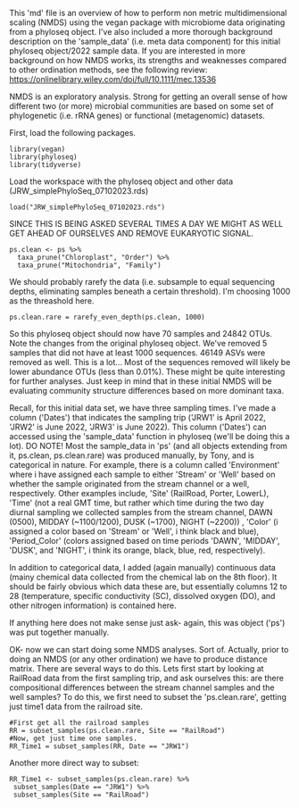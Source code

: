 This 'md' file is an overview of how to perform non metric multidimensional scaling (NMDS) using the vegan package with microbiome data originating from a phyloseq object.
I've also included a more thorough background description on  the 'sample_data' (i.e. meta data component) for this initial phyloseq object/2022 sample data. 
If you are interested in more background on how NMDS works, its strengths and weaknesses compared to other ordination methods,
see the following review: https://onlinelibrary.wiley.com/doi/full/10.1111/mec.13536

NMDS is an exploratory analysis. Strong for getting an overall sense of how different two (or more) microbial communities are based on some set of phylogenetic (i.e. rRNA genes) or
functional (metagenomic) datasets. 

First, load the following packages. 
```
library(vegan)
library(phyloseq)
library(tidyverse)
```
Load the workspace with the phyloseq object and other data (JRW_simplePhyloSeq_07102023.rds)
```
load("JRW_simplePhyloSeq_07102023.rds")
```
SINCE THIS IS BEING ASKED SEVERAL TIMES A DAY WE MIGHT AS WELL GET AHEAD OF OURSELVES AND REMOVE EUKARYOTIC SIGNAL.

```
ps.clean <- ps %>%
  taxa_prune("Chloroplast", "Order") %>%
  taxa_prune("Mitochondria", "Family")
```
We should probably rarefy the data (i.e. subsample to equal sequencing depths, eliminating samples beneath a certain threshold).
I'm choosing 1000 as the threashold here.

```
ps.clean.rare = rarefy_even_depth(ps.clean, 1000)
```
So this phyloseq object should now have 70 samples and 24842 OTUs. Note the changes from the original phyloseq object.
We've removed 5 samples that did not have at least 1000 sequences. 46149 ASVs were removed as well. This is a lot...
Most of the sequences removed will likely be lower abundance OTUs (less than 0.01%). These might be quite interesting for further analyses.
Just keep in mind that in these initial NMDS will be evaluating community structure differences based on more dominant taxa.

Recall, for this initial data set, we have three sampling times. I've made a column ('Dates') that indicates the sampling trip ('JRW1' is April 2022, 'JRW2' is June 2022, 'JRW3' is June 2022).
This column ('Dates') can accessed using the 'sample_data' function in phyloseq (we'll be doing this a lot). 
DO NOTE! Most the sample_data in 'ps' (and all objects extending from it, ps.clean, ps.clean.rare) was  produced manually, by Tony, and is categorical in nature.
For example, there is a column called 'Environment' where i have assigned each sample to either 'Stream' or 'Well' based on whether the sample originated from
the stream channel or a well, respectively. Other examples include, 'Site' (RailRoad, Porter, LowerL), 'Time' (not a real GMT time, but rather which time during the two day diurnal sampling
we collected samples from the stream channel, DAWN (0500), MIDDAY (~1100/1200), DUSK (~1700), NIGHT (~2200)) , 'Color' (i assigned a color based on 'Stream' or 'Well', i think black and blue), 'Period_Color' (colors assigned based on time periods 'DAWN', 'MIDDAY', 'DUSK', and 'NIGHT', i think its orange, black, blue, red, respectively). 

In addition to categorical data, I added (again manually) continuous data (mainy chemical data collected from the chemical lab on the 8th floor). It should be fairly obvious which data these are, but essentially columns 12 to 28 (temperature, specific conductivity (SC), dissolved oxygen (DO), and other nitrogen information) is contained here. 

If anything here does not make sense just ask- again, this was object ('ps') was put together manually. 

OK- now we can start doing some NMDS analyses. Sort of. Actually, prior to doing an NMDS (or any other ordination) we have to produce distance matrix. There are several ways to do this.
Lets first start by looking at RailRoad data from the first sampling trip, and ask ourselves this: are there compositional differences between the stream channel samples and the well samples?
To do this, we first need to subset the 'ps.clean.rare', getting just time1 data from the railroad site.

```
#First get all the railroad samples
RR = subset_samples(ps.clean.rare, Site == "RailRoad")
#Now, get just time one samples.
RR_Time1 = subset_samples(RR, Date == "JRW1")
```
Another more direct way to subset:
```
RR_Time1 <- subset_samples(ps.clean.rare) %>%
 subset_samples(Date == "JRW1") %>%
 subset_samples(Site == "RailRoad")
```

